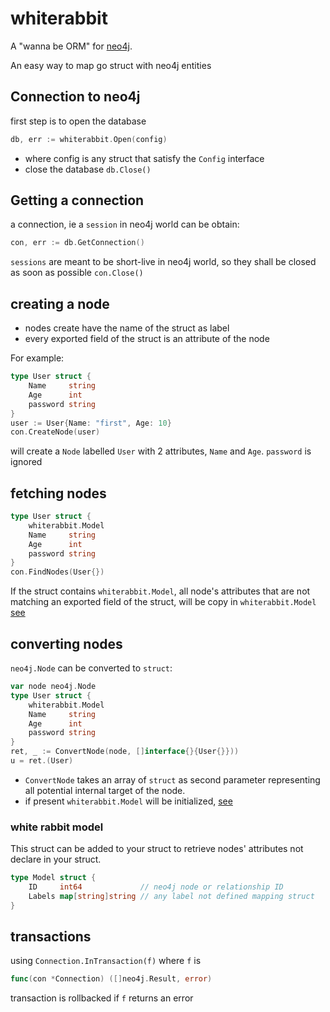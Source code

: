# whiterabbit

A "wanna be ORM" for [neo4j](https://neo4j.com/).

An easy way to map go struct with neo4j entities


## Connection to neo4j
first step is to open the database
```go
db, err := whiterabbit.Open(config)
```
- where config is any struct that satisfy the `Config` interface
- close the database `db.Close()`

## Getting a connection
a connection, ie a `session` in neo4j world can be obtain:
```go
con, err := db.GetConnection()
```
`sessions` are meant to be short-live in neo4j world, so they shall be closed as soon as possible `con.Close()`


## creating a node
- nodes create have the name of the struct as label
- every exported field of the struct is an attribute of the node

For example:
```go
type User struct {
    Name     string
    Age      int
    password string
}
user := User{Name: "first", Age: 10}
con.CreateNode(user)
```
will create a `Node` labelled `User` with 2 attributes, `Name` and `Age`.
`password` is ignored

## fetching nodes
```go
type User struct {
	whiterabbit.Model
    Name     string
    Age      int
    password string
}
con.FindNodes(User{})
```

If the struct contains `whiterabbit.Model`, all node's attributes that are not matching an exported field of the struct, will be copy in `whiterabbit.Model` [see](###white-rabbit-model)

## converting nodes
`neo4j.Node` can be converted to `struct`:
```go
var node neo4j.Node
type User struct {
	whiterabbit.Model
    Name     string
    Age      int
    password string
}
ret, _ := ConvertNode(node, []interface{}{User{}}))
u = ret.(User)
```
- `ConvertNode` takes an array of `struct` as second parameter representing all potential internal target of the node.
- if present `whiterabbit.Model` will be initialized, [see](###white-rabbit-model)

### white rabbit model
This struct can be added to your struct to retrieve nodes' attributes not declare in your struct.
```go
type Model struct {
	ID     int64             // neo4j node or relationship ID
	Labels map[string]string // any label not defined mapping struct
}
```

## transactions
using `Connection.InTransaction(f)`
where `f` is 
```go
func(con *Connection) ([]neo4j.Result, error)
```
transaction is rollbacked if `f` returns an error




